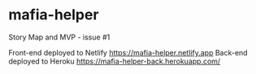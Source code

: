 # mafia-helper
Story Map and MVP - issue #1

Front-end deployed to Netlify https://mafia-helper.netlify.app
Back-end deployed to Heroku https://mafia-helper-back.herokuapp.com/
